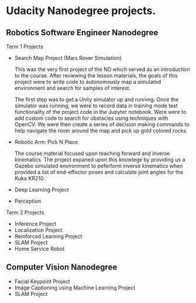 # Udacity Nanodegree projects.  

## Robotics Software Engineer Nanodegree

Term 1 Projects
* Search Map Project (Mars Rover Simulation)
  
  This was the very first project of the ND which served as an introduction to the course.  After reviewing the lesson materials, the       goals of this project were to write code to autonomously map a simulated environment and search for samples of interest. 
  
  The first step was to get a Unity simulator up and running. Once the simulator was running, we were to record data in training mode test   functionality of the project code in the Jupyter notebook.  Were were to add custom code to search for obstacles using techniques with     OpenCV.  We were then create a series of decision making commands to help navigate the rover around the map and pick up gold colored       rocks.
  

* Robotic Arm: Pick N Place

  The course material focused upon teaching forward and inverse kinematics.  The project expaned upon this knowlege by providing us a Gazebo simulated environment to peferform inverse kinematics when provided a list of end-effector poses and calculate joint angles for the Kuka KR210.
  
* Deep Learning Project

* Perception


Term 2 Projects
* Inference Project
* Localization Project
* Reinforced Learning Project
* SLAM Project
* Home Service Robot

## Computer Vision Nanodegree
* Facial Keypoint Project
* Image Captioning using Machine Learning Project
* SLAM Project

